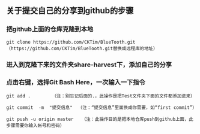 ## 关于提交自己的分享到github的步骤
### 把github上面的仓库克隆到本地
```
git clone https://github.com/CKTim/BlueTooth.git（https://github.com/CKTim/BlueTooth.git替换成远程库的地址）
```
### 进入到克隆下来的文件夹share-harvest下，添加自己的分享
### 点击右键，选择Git Bash Here，一次输入一下指令
```
git add .        （注：别忘记后面的.，此操作是把Test文件夹下面的文件都添加进来）
```
```
git commit  -m  "提交信息"  （注：“提交信息”里面换成你需要，如“first commit”）
```
```
git push -u origin master   （注：此操作目的是把本地仓库push到github上面，此步骤需要你输入帐号和密码）
```
